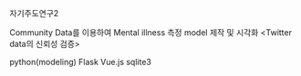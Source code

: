 
자기주도연구2

Community Data를 이용하여 Mental illness 측정 model 제작 및 시각화
<Twitter data의 신뢰성 검증>

python(modeling)
Flask
Vue.js
sqlite3
